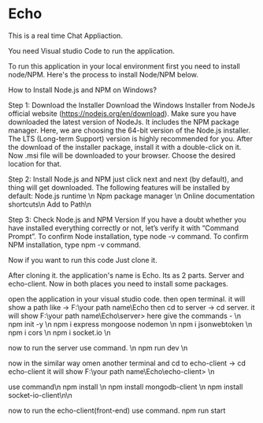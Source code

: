 # Echo
This is a real time Chat Appliaction.

You need Visual studio Code to run the application.

To run this application in your local environment first you need to install node/NPM. Here's the process to install Node/NPM below.

How to Install Node.js and NPM on Windows?

Step 1: Download the Installer
Download the Windows Installer from NodeJs official website (https://nodejs.org/en/download). Make sure you have downloaded the latest version of NodeJs. It includes the NPM package manager.
Here, we are choosing the 64-bit version of the Node.js installer. The LTS (Long-term Support) version is highly recommended for you. After the download of the installer package, install it with a double-click on it. Now .msi file will be downloaded to your browser. Choose the desired location for that.

Step 2: Install Node.js and NPM
just click next and next (by default), and thing will get downloaded.
The following features will be installed by default:
    Node.js runtime \n
    Npm package manager \n
    Online documentation shortcuts\n
    Add to Path\n

Step 3: Check Node.js and NPM Version
If you have a doubt whether you have installed everything correctly or not, let’s verify it with “Command Prompt”.
To confirm Node installation, type node -v command.
To confirm NPM installation, type npm -v command.

Now if you want to run this code Just clone it.

After cloning it. the application's name is Echo. Its as 2 parts. Server and echo-client. Now in both places  you need to install some packages.

open the application in your visual studio code. then open terminal. it will show a path like -> F:\your path name\Echo
then cd to server -> cd server. it will show F:\your path name\Echo\server>
here give the commands - \n
  npm init -y \n
  npm i express mongoose nodemon \n
  npm i jsonwebtoken \n
  npm i cors \n
  npm i socket.io \n

now to run the server use command. \n
  npm run dev \n

now in the similar way  omen another terminal and cd to echo-client -> cd echo-client
it will show F:\your path name\Echo\echo-client> \n

use command\n
  npm install \n
  npm install mongodb-client \n 
  npm install socket-io-client\n\n

now to run the echo-client(front-end) use command.
  npm run start 





